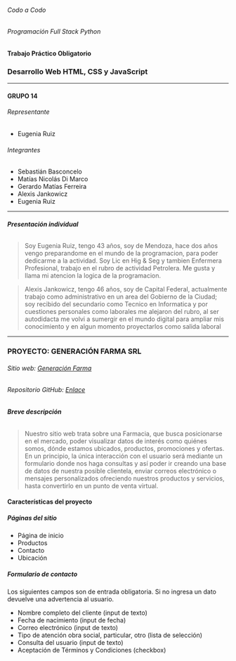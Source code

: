 ###### Codo a Codo
###### Programación Full Stack Python
#### Trabajo Práctico Obligatorio
### **Desarrollo Web HTML, CSS y JavaScript**

---

#### GRUPO 14

###### Representante
* Eugenia Ruiz

###### Integrantes
* Sebastián Basconcelo
* Matías Nicolás Di Marco
* Gerardo Matías Ferreira
* Alexis Jankowicz
* Eugenia Ruiz

---

###### __Presentación individual__

> Soy Eugenia Ruiz, tengo 43 años, soy de Mendoza, hace dos años vengo preparandome en el mundo de la programacion, para poder dedicarme a la actividad. Soy Lic en Hig & Seg y tambien Enfermera Profesional, trabajo en el rubro de actividad Petrolera. Me gusta y llama mi atencion la logica de la programacion.


> Alexis Jankowicz, tengo 46 años, soy de Capital Federal, actualmente trabajo como administrativo en un area del Gobierno de la Ciudad; soy recibido del secundario como Tecnico en Informatica y por cuestiones personales como laborales me alejaron del rubro, al ser autodidacta me volvi a sumergir en el mundo digital para ampliar mis conocimiento y en algun momento proyectarlos como salida laboral

---

### __PROYECTO: GENERACIÓN FARMA SRL__

###### Sitio web: [Generación Farma](https://warm-begonia-47e1a1.netlify.app/)
###### Repositorio GitHub: [Enlace](https://github.com/meruiz0203/grupo14codoacodo)

###### __Breve descripción__
> Nuestro sitio web trata sobre una Farmacia, que busca posicionarse en el mercado, poder visualizar datos de interés como quiénes somos, dónde estamos ubicados, productos, promociones y ofertas. En un principio, la única interacción con el usuario será mediante un formulario donde nos haga consultas y así poder ir creando una base de datos de nuestra posible clientela, enviar correos electrónico o mensajes personalizados ofreciendo nuestros productos y servicios, hasta convertirlo en un punto de venta virtual.

#### __Características del proyecto__

##### Páginas del sitio
- Página de inicio
- Productos
- Contacto
- Ubicación

##### Formulario de contacto
Los siguientes campos son de entrada obligatoria. Si no ingresa un dato devuelve una advertencia al usuario.
- Nombre completo del cliente (input de texto)
- Fecha de nacimiento (input de fecha)
- Correo electrónico (input de texto)
- Tipo de atención obra social, particular, otro (lista de selección)
- Consulta del usuario (input de texto)
- Aceptación de Términos y Condiciones (checkbox)
